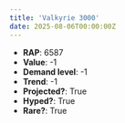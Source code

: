 ```yaml
---
title: 'Valkyrie 3000'
date: 2025-08-06T00:00:00Z
---
```

- **RAP**: 6587
- **Value**: -1
- **Demand level**: -1
- **Trend**: -1
- **Projected?**: True
- **Hyped?**: True
- **Rare?**: True
